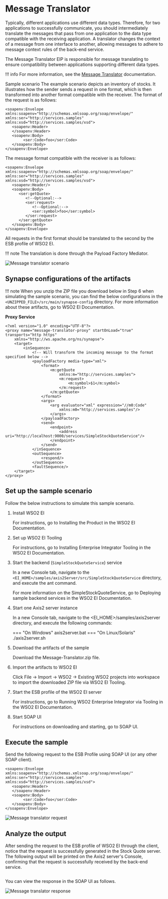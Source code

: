 # Message Translator

Typically, different applications use different data types. Therefore, for two applications to successfully communicate, you should intermediately translate the messages that pass from one application to the data type compatible with the receiving application. A translator changes the context of a message from one interface to another, allowing messages to adhere to message context rules of the back-end service.

The Message Translator EIP is responsible for message translating to ensure compatibility between applications supporting different data types.

!!! info
    For more information, see the [Message Translator](https://www.enterpriseintegrationpatterns.com/patterns/messaging/MessageTranslator.html) documentation. 


Sample scenario
The example scenario depicts an inventory of stocks. It illustrates how the sender sends a request in one format, which is then transformed into another format compatible with the receiver. The format of the request is as follows:

```
<soapenv:Envelope xmlns:soapenv="http://schemas.xmlsoap.org/soap/envelope/" xmlns:ser="http://services.samples" xmlns:xsd="http://services.samples/xsd">
   <soapenv:Header>   
   </soapenv:Header>
   <soapenv:Body>
        <ser:Code>foo</ser:Code>
   </soapenv:Body>
</soapenv:Envelope>
```

The message format compatible with the receiver is as follows:

```
<soapenv:Envelope xmlns:soapenv="http://schemas.xmlsoap.org/soap/envelope/" xmlns:ser="http://services.samples" xmlns:xsd="http://services.samples/xsd">
   <soapenv:Header/>
   <soapenv:Body>
      <ser:getQuote>
         <!--Optional:-->
         <ser:request>
            <!--Optional:-->
            <ser:symbol>foo</ser:symbol>
         </ser:request>
      </ser:getQuote>
   </soapenv:Body>
</soapenv:Envelope>
```

All requests in the first format should be translated to the second by the ESB profile of WSO2 EI. 

!!! note
    The translation is done through the Payload Factory Mediator.

![Message translator scenario]({{base_path}}/assets/img/learn/enterprise-integration-patterns/messaging-systems/message-translator-scenario.png)

## Synapse configurations of the artifacts

!!! note
    When you unzip the ZIP file you download below in Step 6 when simulating the sample scenario, you can find the below configurations in the `<UNZIPPED_FILE>/src/main/synapse-config` directory. For more information about these artifacts, go to WSO2 EI Documentation.

**Proxy Service**

```
<?xml version="1.0" encoding="UTF-8"?>
<proxy name="message-translator-proxy" startOnLoad="true" transports="http https"
    xmlns="http://ws.apache.org/ns/synapse">
    <target>
        <inSequence>
            <!-- Will transform the incoming message to the format specified below -->
            <payloadFactory media-type="xml">
                <format>
                    <m:getQuote
                        xmlns:m="http://services.samples">
                        <m:request>
                            <m:symbol>$1</m:symbol>
                        </m:request>
                    </m:getQuote>
                </format>
                <args>
                    <arg evaluator="xml" expression="//m0:Code"
                        xmlns:m0="http://services.samples"/>
                    </args>
                </payloadFactory>
                <send>
                    <endpoint>
                        <address uri="http://localhost:9000/services/SimpleStockQuoteService"/>
                    </endpoint>
                </send>
            </inSequence>
            <outSequence>
                <respond/>
            </outSequence>
            <faultSequence/>
    </target>
</proxy>
```

## Set up the sample scenario

Follow the below instructions to simulate this sample scenario.

1. Install WSO2 EI

    For instructions, go to Installing the Product in the WSO2 EI Documentation.

2. Set up WSO2 EI Tooling

    For instructions, go to Installing Enterprise Integrator Tooling in the WSO2 EI Documentation.

3. Start the backend (`SimpleStockQuoteService`) service

    In a new Console tab, navigate to the `<EI_HOME>/samples/axis2Server/src/SimpleStockQuoteService` directory, and execute the ant command.

    For more information on the SimpleStockQuoteService, go to Deploying sample backend services in the WSO2 EI Documentation.

4. Start one Axis2 server instance

    In a new Console tab, navigate to the <EI_HOME>/samples/axis2server directory, and execute the following commands:

    === "On Windows"
          axis2server.bat
    === "On Linux/Solaris"
          ./axis2server.sh  

5. Download the artifacts of the sample

    Download the Message-Translator.zip file.

6. Import the artifacts to WSO2 EI

    Click File -> Import -> WSO2 -> Existing WSO2 projects into workspace to import the downloaded ZIP file via WSO2 EI Tooling.

7. Start the ESB profile of the WSO2 EI server

    For instructions, go to Running WSO2 Enterprise Integrator via Tooling in the WSO2 EI Documentation.

8. Start SOAP UI

    For instructions on downloading and starting, go to SOAP UI.

## Execute the sample

Send the following request to the ESB Profile using SOAP UI (or any other SOAP client).

```
<soapenv:Envelope xmlns:soapenv="http://schemas.xmlsoap.org/soap/envelope/" xmlns:ser="http://services.samples" xmlns:xsd="http://services.samples/xsd">
   <soapenv:Header>   
   </soapenv:Header>
   <soapenv:Body>
        <ser:Code>foo</ser:Code>
   </soapenv:Body>
</soapenv:Envelope>
```

![Message translator request]({{base_path}}/assets/img/learn/enterprise-integration-patterns/messaging-systems/message-translator-request.png)

## Analyze the output

After sending the request to the ESB profile of WSO2 EI through the client, notice that the request is successfully generated in the Stock Quote server.  The following output will be printed on the Axis2 server's Console, confirming that the request is successfully received by the back-end service.

```

```

You can view the response in the SOAP UI as follows. 

![Message translator response]({{base_path}}/assets/img/learn/enterprise-integration-patterns/messaging-systems/message-translator-response.png)
